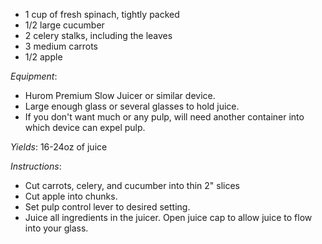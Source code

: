* 1 cup of fresh spinach, tightly packed
* 1/2 large cucumber
* 2 celery stalks, including the leaves
* 3 medium carrots
* 1/2 apple


_Equipment_: 
* Hurom Premium Slow Juicer or similar device.
* Large enough glass or several glasses to hold juice.
* If you don't want much or any pulp, will need another container into which device can expel pulp.

_Yields_: 16-24oz of juice

_Instructions_:

* Cut carrots, celery, and cucumber into thin 2" slices
* Cut apple into chunks.
* Set pulp control lever to desired setting.
* Juice all ingredients in the juicer. Open juice cap to allow juice to flow into your glass.

